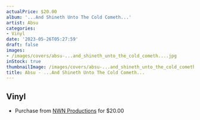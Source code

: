 ```yaml
---
actualPrice: $20.00
album: '...And Shineth Unto The Cold Cometh...'
artist: Absu
categories:
- Vinyl
date: '2023-05-26T05:27:59'
draft: false
images:
- /images/covers/absu-...and_shineth_unto_the_cold_cometh....jpg
inStock: true
thumbnailImage: /images/covers/absu-...and_shineth_unto_the_cold_cometh...-thumb.jpg
title: Absu - ...And Shineth Unto The Cold Cometh...
---
```


## Vinyl
* Purchase from [NWN Productions](http://shop.nwnprod.com/index.php?route=product/product&path=75&product_id=35005&sort=pd.name&order=ASC) for $20.00
